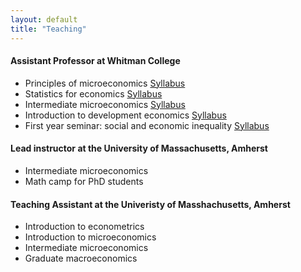 ```yaml
---
layout: default
title: "Teaching"
---
```


#### Assistant Professor at Whitman College 

* Principles of microeconomics [Syllabus](https://www.dropbox.com/s/v0yd51rpxudh4dx/PM_101B_v2.pdf?dl=0)
* Statistics for economics [Syllabus](https://www.dropbox.com/s/t2e94u9xpmuff0l/S_227.pdf?dl=0)
* Intermediate microeconomics [Syllabus](https://www.dropbox.com/s/l0c2as6kwfektnh/Econ_307_F21_Syll.pdf?dl=0)
* Introduction to development economics [Syllabus]()
* First year seminar: social and economic inequality [Syllabus](https://www.dropbox.com/s/2gozjehm27x16az/Course_calendar_Ineq.pdf?dl=0)

#### Lead instructor at the University of Massachusetts, Amherst

* Intermediate microeconomics 
* Math camp for PhD students 

#### Teaching Assistant at the Univeristy of Masshachusetts, Amherst 

* Introduction to econometrics 
* Introduction to microeconomics
* Intermediate microeconomics 
* Graduate macroeconomics 
